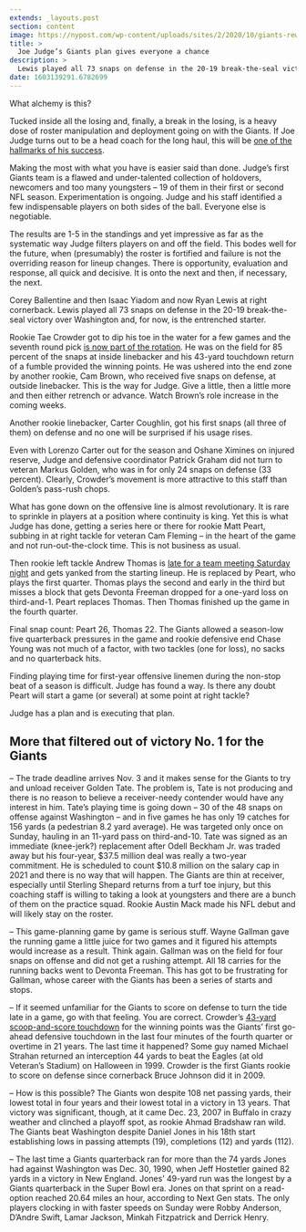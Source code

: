 ```yaml
--- 
extends: _layouts.post 
section: content 
image: https://nypost.com/wp-content/uploads/sites/2/2020/10/giants-rewind-joe-judge-plan-matt-peart.jpg?quality=90&strip=all&w=1200 
title: > 
  Joe Judge’s Giants plan gives everyone a chance 
description: > 
  Lewis played all 73 snaps on defense in the 20-19 break-the-seal victory over Washington and, for now, is the entrenched starter.He was ushered into the end zone by another rookie, Cam Brown, who received five snaps on defense, at outside linebacker.1 for the Giants– The trade deadline arrives Nov. 3 and it makes sense for the Giants to try and unload receiver Golden Tate.Crowder is the first Giants rookie to score on defense since cornerback Bruce Johnson did it in 2009.The Giants beat Washington despite Daniel Jones in his 18th start establishing lows in passing attempts (19), completions (12) and yards (112). 
date: 1603139291.6782699 
--- 
```

<div><p>What alchemy is this?</p>
<p>Tucked inside all the losing and, finally, a break in the losing, is a heavy dose of roster manipulation and deployment going on with the Giants. If Joe Judge turns out to be a head coach for the long haul, this will be <a href="https://nypost.com/2020/10/18/joe-judges-first-win-revealed-a-lot-about-giants-culture/" rel="noopener noreferrer" target="_blank">one of the hallmarks of his success</a>.</p>
<p>Making the most with what you have is easier said than done. Judge&#8217;s first Giants team is a flawed and under-talented collection of holdovers, newcomers and too many youngsters &#8211; 19 of them in their first or second NFL season. Experimentation is ongoing. Judge and his staff identified a few indispensable players on both sides of the ball. Everyone else is negotiable.</p>
<p>The results are 1-5 in the standings and yet impressive as far as the systematic way Judge filters players on and off the field. This bodes well for the future, when (presumably) the roster is fortified and failure is not the overriding reason for lineup changes. There is opportunity, evaluation and response, all quick and decisive. It is onto the next and then, if necessary, the next.</p>
<p>Corey Ballentine and then Isaac Yiadom and now Ryan Lewis at right cornerback. Lewis played all 73 snaps on defense in the 20-19 break-the-seal victory over Washington and, for now, is the entrenched starter.</p>
 
<p>Rookie Tae Crowder got to dip his toe in the water for a few games and the seventh round pick <a href="https://nypost.com/2020/10/18/tae-crowder-becoming-anything-but-mr-irrelevant-for-giants/" rel="noopener noreferrer" target="_blank">is now part of the rotation</a>. He was on the field for 85 percent of the snaps at inside linebacker and his 43-yard touchdown return of a fumble provided the winning points. He was ushered into the end zone by another rookie, Cam Brown, who received five snaps on defense, at outside linebacker. This is the way for Judge. Give a little, then a little more and then either retrench or advance. Watch Brown&#8217;s role increase in the coming weeks.</p>
<p>Another rookie linebacker, Carter Coughlin, got his first snaps (all three of them) on defense and no one will be surprised if his usage rises.</p>
<p>Even with Lorenzo Carter out for the season and Oshane Ximines on injured reserve, Judge and defensive coordinator Patrick Graham did not turn to veteran Markus Golden, who was in for only 24 snaps on defense (33 percent). Clearly, Crowder&#8217;s movement is more attractive to this staff than Golden&#8217;s pass-rush chops.</p>
<p>What has gone down on the offensive line is almost revolutionary. It is rare to sprinkle in players at a position where continuity is king. Yet this is what Judge has done, getting a series here or there for rookie Matt Peart, subbing in at right tackle for veteran Cam Fleming &#8211; in the heart of the game and not run-out-the-clock time. This is not business as usual.</p>
<p></p>
<p>Then rookie left tackle Andrew Thomas is <a href="https://nypost.com/2020/10/18/giants-punish-andrew-thomas-over-violation-of-team-policy/" rel="noopener noreferrer" target="_blank">late for a team meeting Saturday night</a> and gets yanked from the starting lineup. He is replaced by Peart, who plays the first quarter. Thomas plays the second and early in the third but misses a block that gets Devonta Freeman dropped for a one-yard loss on third-and-1. Peart replaces Thomas. Then Thomas finished up the game in the fourth quarter.</p>
<p>Final snap count: Peart 26, Thomas 22. The Giants allowed a season-low five quarterback pressures in the game and rookie defensive end Chase Young was not much of a factor, with two tackles (one for loss), no sacks and no quarterback hits.</p>
<p>Finding playing time for first-year offensive linemen during the non-stop beat of a season is difficult. Judge has found a way. Is there any doubt Peart will start a game (or several) at some point at right tackle?</p>
<p>Judge has a plan and is executing that plan.</p>
<h2>More that filtered out of victory No. 1 for the Giants</h2>
<p>&#8211; The trade deadline arrives Nov. 3 and it makes sense for the Giants to try and unload receiver Golden Tate. The problem is, Tate is not producing and there is no reason to believe a receiver-needy contender would have any interest in him. Tate&#8217;s playing time is going down &#8211; 30 of the 48 snaps on offense against Washington &#8211; and in five games he has only 19 catches for 156 yards (a pedestrian 8.2 yard average). He was targeted only once on Sunday, hauling in an 11-yard pass on third-and-10. Tate was signed as an immediate (knee-jerk?) replacement after Odell Beckham Jr. was traded away but his four-year, $37.5 million deal was really a two-year commitment. He is scheduled to count $10.8 million on the salary cap in 2021 and there is no way that will happen. The Giants are thin at receiver, especially until Sterling Shepard returns from a turf toe injury, but this coaching staff is willing to taking a look at youngsters and there are a bunch of them on the practice squad. Rookie Austin Mack made his NFL debut and will likely stay on the roster.</p>
<p>&#8211; This game-planning game by game is serious stuff. Wayne Gallman gave the running game a little juice for two games and it figured his attempts would increase as a result. Think again. Gallman was on the field for four snaps on offense and did not get a rushing attempt. All 18 carries for the running backs went to Devonta Freeman. This has got to be frustrating for Gallman, whose career with the Giants has been a series of starts and stops.</p>
<p>&#8211; If it seemed unfamiliar for the Giants to score on defense to turn the tide late in a game, go with that feeling. You are correct. Crowder&#8217;s <a href="https://nypost.com/2020/10/18/giants-come-up-with-huge-plays-to-finally-get-first-win/" rel="noopener noreferrer" target="_blank">43-yard scoop-and-score touchdown</a> for the winning points was the Giants&#8217; first go-ahead defensive touchdown in the last four minutes of the fourth quarter or overtime in 21 years. The last time it happened? Some guy named Michael Strahan returned an interception 44 yards to beat the Eagles (at old Veteran&#8217;s Stadium) on Halloween in 1999. Crowder is the first Giants rookie to score on defense since cornerback Bruce Johnson did it in 2009.</p>
<p>&#8211; How is this possible? The Giants won despite 108 net passing yards, their lowest total in four years and their lowest total in a victory in 13 years. That victory was significant, though, at it came Dec. 23, 2007 in Buffalo in crazy weather and clinched a playoff spot, as rookie Ahmad Bradshaw ran wild. The Giants beat Washington despite Daniel Jones in his 18th start establishing lows in passing attempts (19), completions (12) and yards (112).</p>
<p>&#8211; The last time a Giants quarterback ran for more than the 74 yards Jones had against Washington was Dec. 30, 1990, when Jeff Hostetler gained 82 yards in a victory in New England. Jones&#8217; 49-yard run was the longest by a Giants quarterback in the Super Bowl era. Jones on that sprint on a read-option reached 20.64 miles an hour, according to Next Gen stats. The only players clocking in with faster speeds on Sunday were Robby Anderson, D&#8217;Andre Swift, Lamar Jackson, Minkah Fitzpatrick and Derrick Henry.</p>
			</div>